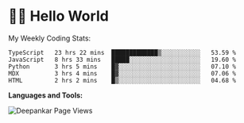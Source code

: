 # 👋🏽 Hello World 

<!--![Deepankar's github stats](https://github-readme-stats.vercel.app/api?username=Deep-Codes&count_private=true&show_icons=true&theme=radical)-->
My Weekly Coding Stats:

<!--START_SECTION:waka-->
```text
TypeScript   23 hrs 22 mins  █████████████▒░░░░░░░░░░░   53.59 % 
JavaScript   8 hrs 33 mins   █████░░░░░░░░░░░░░░░░░░░░   19.60 % 
Python       3 hrs 5 mins    █▓░░░░░░░░░░░░░░░░░░░░░░░   07.10 % 
MDX          3 hrs 4 mins    █▓░░░░░░░░░░░░░░░░░░░░░░░   07.06 % 
HTML         2 hrs 2 mins    █▒░░░░░░░░░░░░░░░░░░░░░░░   04.68 % 
```
<!--END_SECTION:waka-->

**Languages and Tools:**



<p align="left"> <img src="https://komarev.com/ghpvc/?username=Deep-Codes&label=Views&color=blue&style=plastic" alt="Deepankar Page Views" /> </p>
